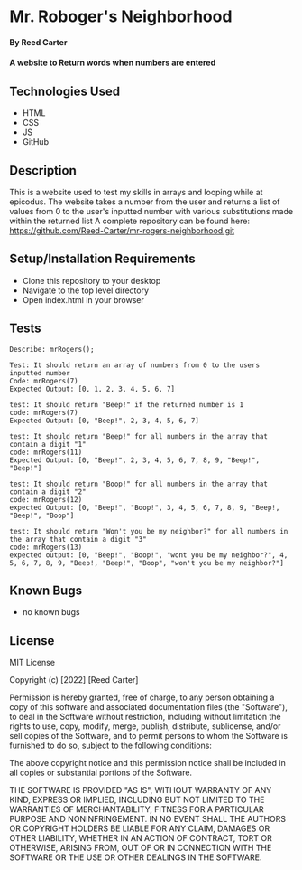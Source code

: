 # Mr. Roboger's Neighborhood

#### By Reed Carter

#### A website to Return words when numbers are entered 

## Technologies Used

* HTML
* CSS
* JS
* GitHub

## Description

This is a website used to test my skills in arrays and looping while at epicodus. The website takes a number from the user and returns a list of values from 0 to the user's inputted number with various substitutions made within the returned list  A complete repository can be found here: https://github.com/Reed-Carter/mr-rogers-neighborhood.git

## Setup/Installation Requirements

* Clone this repository to your desktop
* Navigate to the top level directory
* Open index.html in your browser

## Tests
```
Describe: mrRogers();

Test: It should return an array of numbers from 0 to the users inputted number
Code: mrRogers(7)
Expected Output: [0, 1, 2, 3, 4, 5, 6, 7]

test: It should return "Beep!" if the returned number is 1
code: mrRogers(7)
Expected Output: [0, "Beep!", 2, 3, 4, 5, 6, 7]

test: It should return "Beep!" for all numbers in the array that contain a digit "1"
code: mrRogers(11)
Expected Output: [0, "Beep!", 2, 3, 4, 5, 6, 7, 8, 9, "Beep!", "Beep!"]

test: It should return "Boop!" for all numbers in the array that contain a digit "2"
code: mrRogers(12)
expected Output: [0, "Beep!", "Boop!", 3, 4, 5, 6, 7, 8, 9, "Beep!, "Beep!", "Boop"]

test: It should return "Won't you be my neighbor?" for all numbers in the array that contain a digit "3"
code: mrRogers(13)
expected output: [0, "Beep!", "Boop!", "wont you be my neighbor?", 4, 5, 6, 7, 8, 9, "Beep!, "Beep!", "Boop", "won't you be my neighbor?"]
```

## Known Bugs

* no known bugs

## License

MIT License

Copyright (c) [2022] [Reed Carter]

Permission is hereby granted, free of charge, to any person obtaining a copy
of this software and associated documentation files (the "Software"), to deal
in the Software without restriction, including without limitation the rights
to use, copy, modify, merge, publish, distribute, sublicense, and/or sell
copies of the Software, and to permit persons to whom the Software is
furnished to do so, subject to the following conditions:

The above copyright notice and this permission notice shall be included in all
copies or substantial portions of the Software.

THE SOFTWARE IS PROVIDED "AS IS", WITHOUT WARRANTY OF ANY KIND, EXPRESS OR
IMPLIED, INCLUDING BUT NOT LIMITED TO THE WARRANTIES OF MERCHANTABILITY,
FITNESS FOR A PARTICULAR PURPOSE AND NONINFRINGEMENT. IN NO EVENT SHALL THE
AUTHORS OR COPYRIGHT HOLDERS BE LIABLE FOR ANY CLAIM, DAMAGES OR OTHER
LIABILITY, WHETHER IN AN ACTION OF CONTRACT, TORT OR OTHERWISE, ARISING FROM,
OUT OF OR IN CONNECTION WITH THE SOFTWARE OR THE USE OR OTHER DEALINGS IN THE
SOFTWARE.